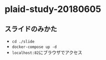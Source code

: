 # plaid-study-20180605


スライドのみかた
------------

* `cd ./slide`
* `docker-compose up -d`
* `localhost:82`にブラウザでアクセス


